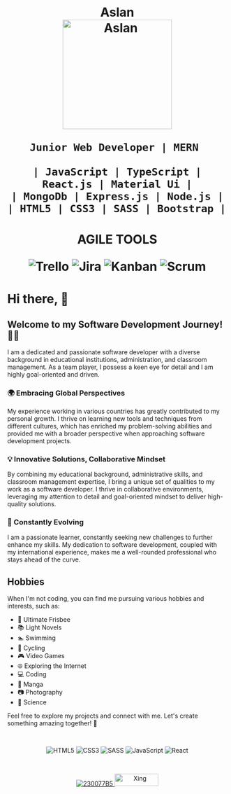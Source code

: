 <!--
**ArslanRama/ArslanRama** is a ✨ _special_ ✨ repository because its `README.md` (this file) appears on your GitHub profile.

Here are some ideas to get you started:

- 🔭 I’m currently working on ...
- 🌱 I’m currently learning ...
- 👯 I’m looking to collaborate on ...
- 🤔 I’m looking for help with ...
- 💬 Ask me about ...
- 📫 How to reach me: ...
- 😄 Pronouns: ...
- ⚡ Fun fact: ...
-->
 
<h1 align="center">
    <br>Aslan<br/>
    <img alt="Aslan" src="https://res.cloudinary.com/practicaldev/image/fetch/s--cX6HI9gA--/c_imagga_scale,f_auto,fl_progressive,h_900,q_auto,w_1600/https://dev-to-uploads.s3.amazonaws.com/i/j71o6fyry39eaz1eyjna.jpg" height="250px" />
 
    Junior Web Developer | MERN 

    | JavaScript | TypeScript | React.js | Material Ui |
    | MongoDb | Express.js | Node.js |
    | HTML5 | CSS3 | SASS | Bootstrap | 
</h1>

<h1 align="center">
 <p>AGILE TOOLS<p/>
  <img alt="Trello" src="https://img.shields.io/badge/Trello Board%20-%231572B6.svg?&style=for-the-badge&logo=trello&logoColor=black"/>
  <img alt="Jira" src="https://img.shields.io/badge/Jira%20-%23E10F26.svg?&style=for-the-badge&logo=jirasoftware&logoColor=black"/>
  <img alt="Kanban" src="https://img.shields.io/badge/Kanban Tools%20-%03E24F26.svg?&style=for-the-badge&logo=kanban&logoColor=black"/>
  <img alt="Scrum" src="https://img.shields.io/badge/Scrum%20-%23323330.svg?&style=for-the-badge&logo=scrum&logoColor=black"/>
</h1>
 

# Hi there, :wave:
## Welcome to my Software Development Journey! 👨‍💻

I am a dedicated and passionate software developer with a diverse background in educational institutions, administration, and classroom management. As a team player, I possess a keen eye for detail and I am highly goal-oriented and driven.

### 🌍 Embracing Global Perspectives
My experience working in various countries has greatly contributed to my personal growth. I thrive on learning new tools and techniques from different cultures, which has enriched my problem-solving abilities and provided me with a broader perspective when approaching software development projects.

### 💡 Innovative Solutions, Collaborative Mindset
By combining my educational background, administrative skills, and classroom management expertise, I bring a unique set of qualities to my work as a software developer. I thrive in collaborative environments, leveraging my attention to detail and goal-oriented mindset to deliver high-quality solutions.

### 🚀 Constantly Evolving
I am a passionate learner, constantly seeking new challenges to further enhance my skills. My dedication to software development, coupled with my international experience, makes me a well-rounded professional who stays ahead of the curve.

## Hobbies 
When I'm not coding, you can find me pursuing various hobbies and interests, such as:
- 🥏 Ultimate Frisbee
- 📚 Light Novels
- 🏊 Swimming
- 🚴 Cycling
- 🎮 Video Games
- 🌐 Exploring the Internet
- 💻 Coding
- 📖 Manga
- 📷 Photography
- 🔬 Science

Feel free to explore my projects and connect with me. Let's create something amazing together! 🌟




<br />

<p align="center">
  <img alt="HTML5" src="https://img.shields.io/badge/html5%20-%23E34F26.svg?&style=for-the-badge&logo=html5&logoColor=white"/>
  <img alt="CSS3" src="https://img.shields.io/badge/css3%20-%231572B6.svg?&style=for-the-badge&logo=css3&logoColor=white"/>
  <img alt="SASS" src="https://img.shields.io/badge/SASS%20-hotpink.svg?&style=for-the-badge&logo=SASS&logoColor=white"/>
  <img alt="JavaScript" src="https://img.shields.io/badge/javascript%20-%23323330.svg?&style=for-the-badge&logo=javascript&logoColor=%23F7DF1E"/>
  <img alt="React" src="https://img.shields.io/badge/react%20-%2320232a.svg?&style=for-the-badge&logo=react&logoColor=%2361DAFB"/>
</p>

<br />

<!-- <p align="center">
  <img src="https://github-readme-stats.vercel.app/api?username=arslan-rama&include_all_commits=true&count_private=true&hide=contribs&theme=dark&show_icons=true" alt="Aslan's Github Stats" />
</p> -->


<p align="center">
  <a href="https://www.linkedin.com/in/aslan-ramazan-arslan/">
    <img alt="230077B5" src="https://img.shields.io/badge/LinkedIn%20-%230077B5.svg?&style=for-the-badge&logo=LinkedIn&logoColor=white" target="_blank"/>
  </a>
  <a href="https://www.xing.com/profile/AslanRamazan_Arslan/cv">
    <img alt="Xing" src="https://www.ssi-schweiz.ch/wp-content/uploads/2017/02/04_6-Col-box-XING_logo.jpg" width="100" 
     height="28"target="_blank"/>
  </a>

</p>
